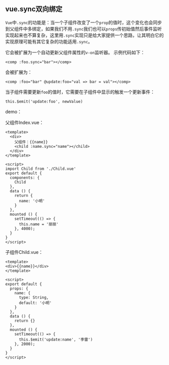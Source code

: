 ## vue.sync双向绑定

`Vue`中`.sync`的功能是：当一个子组件改变了一个`prop`的值时，这个变化也会同步到父组件中多绑定，如果我们不用`.sync`我们也可以`props`传初始值然后事件监听实现起来也不算复杂，这里用`.sync`实现只是给大家提供一个思路，让其明白它的实现原理可能有其它复杂的功能适用`.sync`。


它会被扩展为一个自动更新父组件属性的`v-on`监听器。
示例代码如下：
```
<comp :foo.sync="bar"></comp>
```
会被扩展为：

```
<comp :foo="bar" @update:foo="val => bar = val"></comp>
```

当子组件需要更新`foo`的值时，它需要在子组件中显示的触发一个更新事件：

```
this.$emit('update:foo', newValue)
```

demo：

父组件Index.vue：
```
<template>
  <div>
    父组件：{{name}}
    <child :name.sync="name"></child>
  </div>
</template>

<script>
import Child from './Child.vue'
export default {
  components: {
    Child
  },
  data () {
    return {
      name: '小明'
    }
  },
  mounted () {
    setTimeout(() => {
      this.name = '丽丽'
    }, 4000);
  }
}
</script>
```

子组件Child.vue：

```
<template>
<div>{{name}}</div>
</template>

<script>
export default {
  props: {
    name: {
      type: String,
      default: '小明'
    }
  },
  data () {
    return {}
  },
  mounted () {
    setTimeout(() => {
      this.$emit('update:name', '李雷')
    }, 2000);
  }
}
</script>
```



